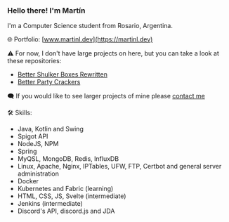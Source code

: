 ### Hello there! I'm Martín
I'm a Computer Science student from Rosario, Argentina.

🌐 Portfolio: [www.martinl.dev](https://martinl.dev)

⚠ For now, I don't have large projects on here, but you can take a look at these repositories:
- [Better Shulker Boxes Rewritten](https://github.com/lMartin3/BetterShulkerBoxesRewritten)
- [Better Party Crackers](https://github.com/lMartin3/BetterPartyCrackers)

🗨 If you would like to see larger projects of mine please [contact me](https://martinl.dev/#contact)

🛠 Skills:
- Java, Kotlin and Swing
- Spigot API
- NodeJS, NPM
- Spring
- MyQSL, MongoDB, Redis, InfluxDB
- Linux, Apache, Nginx, IPTables, UFW, FTP, Certbot and general server administration
- Docker
- Kubernetes and Fabric (learning)
- HTML, CSS, JS, Svelte (intermediate)
- Jenkins (intermediate)
- Discord's API, discord.js and JDA
